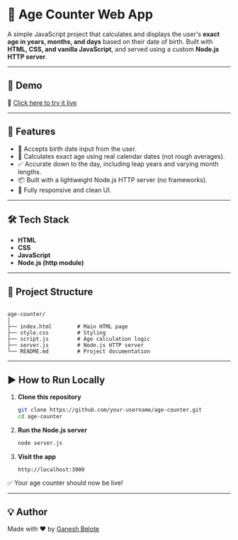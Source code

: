 # 🎂 Age Counter Web App

A simple JavaScript project that calculates and displays the user's **exact age in years, months, and days** based on their date of birth. Built with **HTML, CSS, and vanilla JavaScript**, and served using a custom **Node.js HTTP server**.

---

## 📸 Demo

🔗 [Click here to try it live](https://age-counter-dfgj.onrender.com)

---

## 🚀 Features

- 📅 Accepts birth date input from the user.
- 🧠 Calculates exact age using real calendar dates (not rough averages).
- ✅ Accurate down to the day, including leap years and varying month lengths.
- 📦 Built with a lightweight Node.js HTTP server (no frameworks).
- 📱 Fully responsive and clean UI.

---

## 🛠️ Tech Stack

- **HTML**
- **CSS**
- **JavaScript**
- **Node.js (http module)**

---

## 📁 Project Structure

```

age-counter/
│
├── index.html        # Main HTML page
├── style.css         # Styling
├── script.js         # Age calculation logic
├── server.js         # Node.js HTTP server
└── README.md         # Project documentation

````

---

## ▶️ How to Run Locally

1. **Clone this repository**
   ```bash
   git clone https://github.com/your-username/age-counter.git
   cd age-counter

2. **Run the Node.js server**

   ```bash
   node server.js
   ```

3. **Visit the app**

   ```
   http://localhost:3000

✅ Your age counter should now be live!

---

## 💡 Author

Made with ❤️ by [Ganesh Belote](https://github.com/ganeshbelote)

